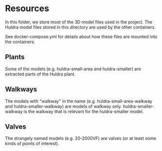 # Resources

In this folder, we store most of the 3D model files used in the project. The Huldra model files stored in this directory are used by the other containers.

See docker-compose.yml for details about how these files are mounted into the containers.

## Plants

Some of the models (e.g. huldra-small-area and huldra-smaller) are extracted parts of the Huldra plant.

## Walkways

The models with "walkway" in the name (e.g. huldra-small-area-walkway and huldra-smaller-walkway) are models of walkway only. huldra-smaller-walkway is the walkway that is relevant for the huldra-smaller model.

## Valves

The strangely named models (e.g. 20-2000VF) are valves (or at least some kinds of points of interest). 